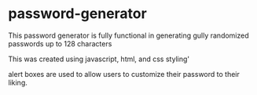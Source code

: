 # password-generator

This password generator is fully functional in generating gully randomized passwords up to 128 characters

This was created using javascript, html, and css styling'

alert boxes are used to allow users to customize their password to their liking.
